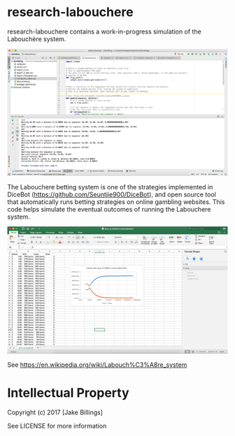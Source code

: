# research-labouchere
research-labouchere contains a work-in-progress simulation of the Labouchère system.

![screenshot](imgs/screenshot.png)

The Labouchere betting system is one of the strategies implemented in DiceBot (https://github.com/Seuntjie900/DiceBot), and open source tool that automatically runs betting strategies on online gambling websites.
This code helps simulate the eventual outcomes of running the Labouchere system.

![screenshot](imgs/screenshot_2.png)

See https://en.wikipedia.org/wiki/Labouch%C3%A8re_system

# Intellectual Property
Copyright (c) 2017 [Jake Billings]

See LICENSE for more information

